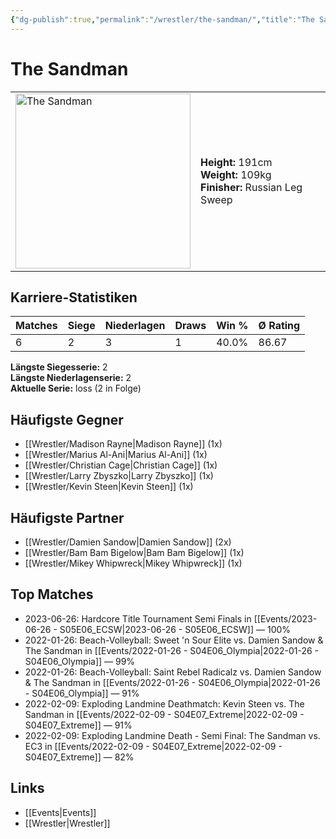 ```yaml
---
{"dg-publish":true,"permalink":"/wrestler/the-sandman/","title":"The Sandman","tags":["wrestler"],"noteIcon":""}
---
```



# The Sandman

<table>
        <tr>
        <td><img src="https://github.com/CptSpaulding1980/choke-slam-wrestling/releases/download/images/The_Sandman.png" width="280" alt="The Sandman"></td>
        <td>
        <b>Height:</b> 191cm<br>
        <b>Weight:</b> 109kg<br>
        <b>Finisher:</b> Russian Leg Sweep<br>
        </td>
        </tr>
        </table>
        
## Karriere-Statistiken

| Matches | Siege | Niederlagen | Draws | Win % | Ø Rating |
|---------|-------|-------------|-------|-------|-----------|
| 6 | 2 | 3 | 1 | 40.0% | 86.67 |

**Längste Siegesserie:** 2<br>**Längste Niederlagenserie:** 2<br>**Aktuelle Serie:** loss (2 in Folge)


## Häufigste Gegner
- [[Wrestler/Madison Rayne\|Madison Rayne]] (1x)
- [[Wrestler/Marius Al-Ani\|Marius Al-Ani]] (1x)
- [[Wrestler/Christian Cage\|Christian Cage]] (1x)
- [[Wrestler/Larry Zbyszko\|Larry Zbyszko]] (1x)
- [[Wrestler/Kevin Steen\|Kevin Steen]] (1x)

## Häufigste Partner
- [[Wrestler/Damien Sandow\|Damien Sandow]] (2x)
- [[Wrestler/Bam Bam Bigelow\|Bam Bam Bigelow]] (1x)
- [[Wrestler/Mikey Whipwreck\|Mikey Whipwreck]] (1x)

## Top Matches
- 2023-06-26: Hardcore Title Tournament Semi Finals in [[Events/2023-06-26 - S05E06_ECSW\|2023-06-26 - S05E06_ECSW]] — 100%
- 2022-01-26: Beach-Volleyball: Sweet 'n Sour Elite vs. Damien Sandow & The Sandman in [[Events/2022-01-26 - S04E06_Olympia\|2022-01-26 - S04E06_Olympia]] — 99%
- 2022-01-26: Beach-Volleyball: Saint Rebel Radicalz vs. Damien Sandow & The Sandman in [[Events/2022-01-26 - S04E06_Olympia\|2022-01-26 - S04E06_Olympia]] — 91%
- 2022-02-09: Exploding Landmine Deathmatch: Kevin Steen vs. The Sandman in [[Events/2022-02-09 - S04E07_Extreme\|2022-02-09 - S04E07_Extreme]] — 91%
- 2022-02-09: Exploding Landmine Death - Semi Final: The Sandman vs. EC3 in [[Events/2022-02-09 - S04E07_Extreme\|2022-02-09 - S04E07_Extreme]] — 82%

## Links
- [[Events\|Events]]
- [[Wrestler\|Wrestler]]
